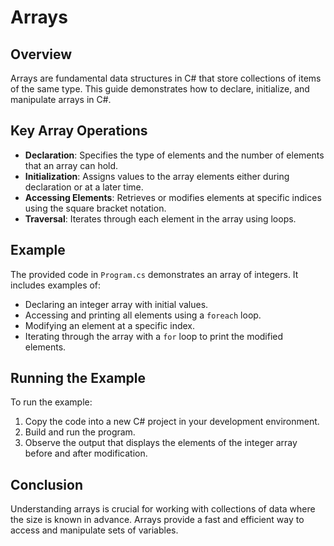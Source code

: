 # Arrays

## Overview
Arrays are fundamental data structures in C# that store collections of items of the same type. This guide demonstrates how to declare, initialize, and manipulate arrays in C#.

## Key Array Operations
- **Declaration**: Specifies the type of elements and the number of elements that an array can hold.
- **Initialization**: Assigns values to the array elements either during declaration or at a later time.
- **Accessing Elements**: Retrieves or modifies elements at specific indices using the square bracket notation.
- **Traversal**: Iterates through each element in the array using loops.

## Example
The provided code in `Program.cs` demonstrates an array of integers. It includes examples of:

- Declaring an integer array with initial values.
- Accessing and printing all elements using a `foreach` loop.
- Modifying an element at a specific index.
- Iterating through the array with a `for` loop to print the modified elements.

## Running the Example
To run the example:

1. Copy the code into a new C# project in your development environment.
2. Build and run the program.
3. Observe the output that displays the elements of the integer array before and after modification.
## Conclusion
Understanding arrays is crucial for working with collections of data where the size is known in advance. Arrays provide a fast and efficient way to access and manipulate sets of variables.